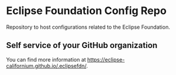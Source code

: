 # Eclipse Foundation Config Repo

Repository to host configurations related to the Eclipse Foundation.

## Self service of your GitHub organization

You can find more information at <https://eclipse-californium.github.io/.eclipsefdn/>.
